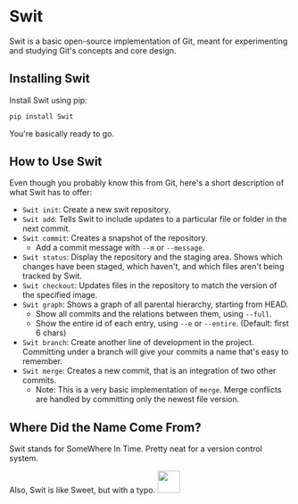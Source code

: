 # Swit

Swit is a basic open-source implementation of Git, meant for experimenting and studying Git's concepts and core design.


## Installing Swit

Install Swit using pip:
```bash
pip install Swit
```
You're basically ready to go. 


## How to Use Swit

Even though you probably know this from Git, here's a short description of what Swit has to offer:
* `Swit init`: Create a new swit repository.
* `Swit add`: Tells Swit to include updates to a particular file or folder in the next commit.
* `Swit commit`: Creates a snapshot of the repository.
  * Add a commit message with `--m` or `--message`.
* `Swit status`: Display the repository and the staging area. Shows which changes have been staged, which haven't, and which files aren't being tracked by Swit.
* `Swit checkout`: Updates files in the repository to match the version of the specified image.
* `Swit graph`: Shows a graph of all parental hierarchy, starting from HEAD.
  * Show all commits and the relations between them, using `--full`.
  * Show the entire id of each entry, using `--e` or `--entire`.
    (Default: first 6 chars)
* `Swit branch`: Create another line of development in the project. Committing under a branch will give your commits a name that's easy to remember.
* `Swit merge`: Creates a new commit, that is an integration of two other commits.
  * Note: This is a very basic implementation of `merge`. Merge conflicts are handled by committing only the newest file version.



## Where Did the Name Come From?

Swit stands for SomeWhere In Time. Pretty neat for a version control system.

Also, Swit is like Sweet, but with a typo. <img src="https://media.giphy.com/media/vFKqnCdLPNOKc/giphy.gif" width="40" height="40" />
